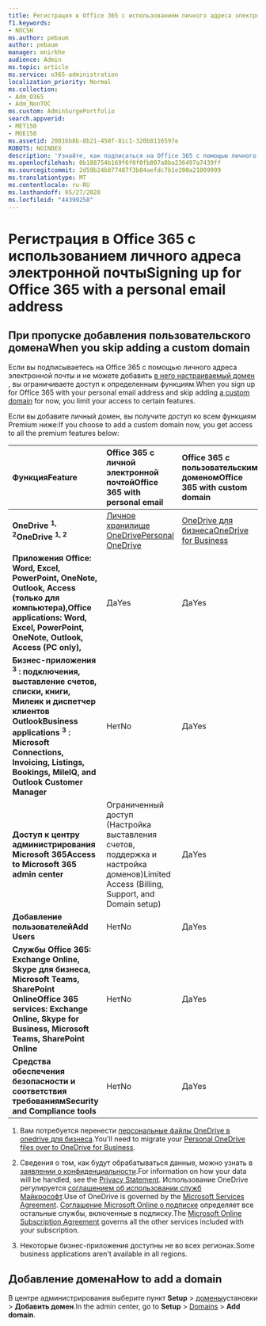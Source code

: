 ```yaml
---
title: Регистрация в Office 365 с использованием личного адреса электронной почты
f1.keywords:
- NOCSH
ms.author: pebaum
author: pebaum
manager: mnirkhe
audience: Admin
ms.topic: article
ms.service: o365-administration
localization_priority: Normal
ms.collection:
- Adm_O365
- Adm_NonTOC
ms.custom: AdminSurgePortfolio
search.appverid:
- MET150
- MOE150
ms.assetid: 20816b8b-8b21-458f-81c1-320b8116597e
ROBOTS: NOINDEX
description: 'Узнайте, как подписаться на Office 365 с помощью личного адреса электронной почты, если вы не хотите добавлять собственный домен. '
ms.openlocfilehash: 0b188754b169f6f0f0fb807a8ba236497a7439ff
ms.sourcegitcommit: 2d59b24b877487f3b84aefdc7b1e200a21009999
ms.translationtype: MT
ms.contentlocale: ru-RU
ms.lasthandoff: 05/27/2020
ms.locfileid: "44399258"
---
```

# <a name="signing-up-for-office-365-with-a-personal-email-address"></a><span data-ttu-id="955be-103">Регистрация в Office 365 с использованием личного адреса электронной почты</span><span class="sxs-lookup"><span data-stu-id="955be-103">Signing up for Office 365 with a personal email address</span></span>

## <a name="when-you-skip-adding-a-custom-domain"></a><span data-ttu-id="955be-104">При пропуске добавления пользовательского домена</span><span class="sxs-lookup"><span data-stu-id="955be-104">When you skip adding a custom domain</span></span>

  
<span data-ttu-id="955be-105">Если вы подписываетесь на Office 365 с помощью личного адреса электронной почты и не можете добавить [в него настраиваемый домен](../get-help-with-domains/what-is-a-domain.md) , вы ограничиваете доступ к определенным функциям.</span><span class="sxs-lookup"><span data-stu-id="955be-105">When you sign up for Office 365 with your personal email address and skip adding [a custom domain](../get-help-with-domains/what-is-a-domain.md) for now, you limit your access to certain features.</span></span> 
  
<span data-ttu-id="955be-106">Если вы добавите личный домен, вы получите доступ ко всем функциям Premium ниже:</span><span class="sxs-lookup"><span data-stu-id="955be-106">If you choose to add a custom domain now, you get access to all the premium features below:</span></span>
  
|<span data-ttu-id="955be-107">**Функция**</span><span class="sxs-lookup"><span data-stu-id="955be-107">**Feature**</span></span>|<span data-ttu-id="955be-108">**Office 365 с личной электронной почтой**</span><span class="sxs-lookup"><span data-stu-id="955be-108">**Office 365 with personal email**</span></span>|<span data-ttu-id="955be-109">**Office 365 с пользовательским доменом**</span><span class="sxs-lookup"><span data-stu-id="955be-109">**Office 365 with custom domain**</span></span>|
|:-----|:-----|:-----|
|<span data-ttu-id="955be-110">**OneDrive <sup>1, 2</sup>**</span><span class="sxs-lookup"><span data-stu-id="955be-110">**OneDrive <sup>1, 2</sup>**</span></span>| [<span data-ttu-id="955be-111">Личное хранилище OneDrive</span><span class="sxs-lookup"><span data-stu-id="955be-111">Personal OneDrive </span></span>](https://onedrive.live.com/about/en-us/plans/)| [<span data-ttu-id="955be-112">OneDrive для бизнеса</span><span class="sxs-lookup"><span data-stu-id="955be-112">OneDrive for Business</span></span>](https://onedrive.live.com/about/en-us/business/) |
|<span data-ttu-id="955be-113">**Приложения Office: Word, Excel, PowerPoint, OneNote, Outlook, Access (только для компьютера),**</span><span class="sxs-lookup"><span data-stu-id="955be-113">**Office applications: Word, Excel, PowerPoint, OneNote, Outlook, Access (PC only),**</span></span>| <span data-ttu-id="955be-114">Да</span><span class="sxs-lookup"><span data-stu-id="955be-114">Yes</span></span> | <span data-ttu-id="955be-115">Да</span><span class="sxs-lookup"><span data-stu-id="955be-115">Yes</span></span> 
|<span data-ttu-id="955be-116">**Бизнес-приложения <sup>3</sup> : подключения, выставление счетов, списки, книги, Милеик и диспетчер клиентов Outlook**</span><span class="sxs-lookup"><span data-stu-id="955be-116">**Business applications <sup>3</sup> : Microsoft Connections, Invoicing, Listings, Bookings, MileIQ, and Outlook Customer Manager**</span></span>| <span data-ttu-id="955be-117">Нет</span><span class="sxs-lookup"><span data-stu-id="955be-117">No</span></span> | <span data-ttu-id="955be-118">Да</span><span class="sxs-lookup"><span data-stu-id="955be-118">Yes</span></span> 
|<span data-ttu-id="955be-119">**Доступ к центру администрирования Microsoft 365**</span><span class="sxs-lookup"><span data-stu-id="955be-119">**Access to Microsoft 365 admin center**</span></span>| <span data-ttu-id="955be-120">Ограниченный доступ (Настройка выставления счетов, поддержка и настройка доменов)</span><span class="sxs-lookup"><span data-stu-id="955be-120">Limited Access (Billing, Support, and Domain setup)</span></span> | <span data-ttu-id="955be-121">Да</span><span class="sxs-lookup"><span data-stu-id="955be-121">Yes</span></span>
|<span data-ttu-id="955be-122">**Добавление пользователей**</span><span class="sxs-lookup"><span data-stu-id="955be-122">**Add Users**</span></span>| <span data-ttu-id="955be-123">Нет</span><span class="sxs-lookup"><span data-stu-id="955be-123">No</span></span> | <span data-ttu-id="955be-124">Да</span><span class="sxs-lookup"><span data-stu-id="955be-124">Yes</span></span>
|<span data-ttu-id="955be-125">**Службы Office 365: Exchange Online, Skype для бизнеса, Microsoft Teams, SharePoint Online**</span><span class="sxs-lookup"><span data-stu-id="955be-125">**Office 365 services: Exchange Online, Skype for Business, Microsoft Teams, SharePoint Online**</span></span>| <span data-ttu-id="955be-126">Нет</span><span class="sxs-lookup"><span data-stu-id="955be-126">No</span></span> | <span data-ttu-id="955be-127">Да</span><span class="sxs-lookup"><span data-stu-id="955be-127">Yes</span></span>
|<span data-ttu-id="955be-128">**Средства обеспечения безопасности и соответствия требованиям**</span><span class="sxs-lookup"><span data-stu-id="955be-128">**Security and Compliance tools**</span></span>| <span data-ttu-id="955be-129">Нет</span><span class="sxs-lookup"><span data-stu-id="955be-129">No</span></span> | <span data-ttu-id="955be-130">Да</span><span class="sxs-lookup"><span data-stu-id="955be-130">Yes</span></span>
   
 1. <span data-ttu-id="955be-131">Вам потребуется перенести [персональные файлы OneDrive в onedrive для бизнеса](move-email-and-data-to-office-365-business-premium.md).</span><span class="sxs-lookup"><span data-stu-id="955be-131">You'll need to migrate your [Personal OneDrive files over to OneDrive for Business](move-email-and-data-to-office-365-business-premium.md).</span></span>
  
 2. <span data-ttu-id="955be-132">Сведения о том, как будут обрабатываться данные, можно узнать в [заявлении о конфиденциальности](https://g.microsoftonline.com/0BX20en/138).</span><span class="sxs-lookup"><span data-stu-id="955be-132">For information on how your data will be handled, see the [Privacy Statement](https://g.microsoftonline.com/0BX20en/138).</span></span> <span data-ttu-id="955be-133">Использование OneDrive регулируется [соглашением об использовании служб Майкрософт](https://signup.live.com/signup?ru=https://login.live.com/oauth20_authorize.srf?lc%3d1033%26response_type%3dcode%26client_id%3d51483342-085c-4d86-bf88-cf50c7252078%26scope%3dopenid%2bprofile%2bemail%2boffline_access%26response_mode%3dform_post%26redirect_uri%3dhttps://login.microsoftonline.com/common/federation/oauth2%26state%3drQIIAXWRO2_TUACFc_NSUyGoEBKVEFIHJCSQk-vrR-JIHdLWSdPGaR426TVDZCeO7TjX17Ld5rGzd47EwgLqyFLED2DolBFVMIOYEBMjaXeWM5zvDEfnvEixebb8jOd4wSiaEiMZIsfwEgsZg0ciwwmcyCHIDgXIhQ83t64-PP_-ZvtGvnr04-uX8yedJcj1J-65lR9QcgkeO3EcROVCYTqd5ulo5A7uQOETACsAfgKwTGYsn9G6l8lI5EReYIWSCDmuJIhIKuYxkae6OiT6WIkx6nhNF0K80McN1eYVtR0rB56goKqD1YqgE5lde3wTVb071pOh3oWwSapuo3fkKKS-9vAcIwzx2JlgtT67ST44qZzFDroVGroL608yN6Ih6Qc0ipep9-AksPz6cJ_6vjWI87cxy4_dgRG71G-FNLDC2LWiXbOrtHuKZ7W0_nlgtvwOPZYJU-_7HsIYmWhPY2XSOz2WGh27PzY0ElRHbXgoOqo-N0Rq8KpNTbuzPy_CU1k7VJslRgtmc143vS6vwBrlup0SrYa-ViPzOdNTJHl_OGAachhVhnsz9WMqu56VUP86dX9dyneHO0FIR-7EWqXBr_Q9mCpvbGxuJbYTO4m_afAus36u-1qsZVblo7ffELCfgsR1pkCw8yps8Mh7SaJJaTGxXQU6MB7jakM_iyYHLQVJbRya07a9K5XZiyy4yGZ_ZxOfc_87-h81%26estsfed%3d1%26uaid%3ddd27a8b7188545dab714e7d8c6761b52%26lw%3d1%26fl%3deasi2%26mkt%3den-US&amp;mkt=EN-US&amp;uiflavor=web&amp;lw=1&amp;fl=easi2&amp;client_id=51483342-085c-4d86-bf88-cf50c7252078&amp;uaid=dd27a8b7188545dab714e7d8c6761b52&amp;lic=1).</span><span class="sxs-lookup"><span data-stu-id="955be-133">Use of OneDrive is governed by the [Microsoft Services Agreement](https://signup.live.com/signup?ru=https://login.live.com/oauth20_authorize.srf?lc%3d1033%26response_type%3dcode%26client_id%3d51483342-085c-4d86-bf88-cf50c7252078%26scope%3dopenid%2bprofile%2bemail%2boffline_access%26response_mode%3dform_post%26redirect_uri%3dhttps://login.microsoftonline.com/common/federation/oauth2%26state%3drQIIAXWRO2_TUACFc_NSUyGoEBKVEFIHJCSQk-vrR-JIHdLWSdPGaR426TVDZCeO7TjX17Ld5rGzd47EwgLqyFLED2DolBFVMIOYEBMjaXeWM5zvDEfnvEixebb8jOd4wSiaEiMZIsfwEgsZg0ciwwmcyCHIDgXIhQ83t64-PP_-ZvtGvnr04-uX8yedJcj1J-65lR9QcgkeO3EcROVCYTqd5ulo5A7uQOETACsAfgKwTGYsn9G6l8lI5EReYIWSCDmuJIhIKuYxkae6OiT6WIkx6nhNF0K80McN1eYVtR0rB56goKqD1YqgE5lde3wTVb071pOh3oWwSapuo3fkKKS-9vAcIwzx2JlgtT67ST44qZzFDroVGroL608yN6Ih6Qc0ipep9-AksPz6cJ_6vjWI87cxy4_dgRG71G-FNLDC2LWiXbOrtHuKZ7W0_nlgtvwOPZYJU-_7HsIYmWhPY2XSOz2WGh27PzY0ElRHbXgoOqo-N0Rq8KpNTbuzPy_CU1k7VJslRgtmc143vS6vwBrlup0SrYa-ViPzOdNTJHl_OGAachhVhnsz9WMqu56VUP86dX9dyneHO0FIR-7EWqXBr_Q9mCpvbGxuJbYTO4m_afAus36u-1qsZVblo7ffELCfgsR1pkCw8yps8Mh7SaJJaTGxXQU6MB7jakM_iyYHLQVJbRya07a9K5XZiyy4yGZ_ZxOfc_87-h81%26estsfed%3d1%26uaid%3ddd27a8b7188545dab714e7d8c6761b52%26lw%3d1%26fl%3deasi2%26mkt%3den-US&amp;mkt=EN-US&amp;uiflavor=web&amp;lw=1&amp;fl=easi2&amp;client_id=51483342-085c-4d86-bf88-cf50c7252078&amp;uaid=dd27a8b7188545dab714e7d8c6761b52&amp;lic=1).</span></span> <span data-ttu-id="955be-134">[Соглашение Microsoft Online о подписке](https://admin.microsoft.com/Commerce/Mosa.aspx?cc2=US&amp;cl=en&amp;cc=en-US&amp;gcc=False) определяет все остальные службы, включенные в подписку.</span><span class="sxs-lookup"><span data-stu-id="955be-134">The [Microsoft Online Subscription Agreement](https://admin.microsoft.com/Commerce/Mosa.aspx?cc2=US&amp;cl=en&amp;cc=en-US&amp;gcc=False) governs all the other services included with your subscription.</span></span>
  
3. <span data-ttu-id="955be-135">Некоторые бизнес-приложения доступны не во всех регионах.</span><span class="sxs-lookup"><span data-stu-id="955be-135">Some business applications aren't available in all regions.</span></span>
  
## <a name="how-to-add-a-domain"></a><span data-ttu-id="955be-136">Добавление домена</span><span class="sxs-lookup"><span data-stu-id="955be-136">How to add a domain</span></span>

<span data-ttu-id="955be-137">В центре администрирования выберите пункт **Setup**  >  <a href="https://go.microsoft.com/fwlink/p/?linkid=834818" target="_blank">домены</a>установки  >  **Добавить домен**.</span><span class="sxs-lookup"><span data-stu-id="955be-137">In the admin center, go to **Setup** > <a href="https://go.microsoft.com/fwlink/p/?linkid=834818" target="_blank">Domains</a> > **Add domain**.</span></span>
  



